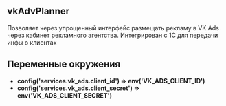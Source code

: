 

## vkAdvPlanner

Позволяет через упрощенный интерфейс размещать рекламу в VK Ads через кабинет рекламного агентства. Интегрирован с 1С для передачи инфы о клиентах


## Переменные окружения
- **config('services.vk_ads.client_id') => env('VK_ADS_CLIENT_ID')**
- **config('services.vk_ads.client_secret') => env('VK_ADS_CLIENT_SECRET')**

